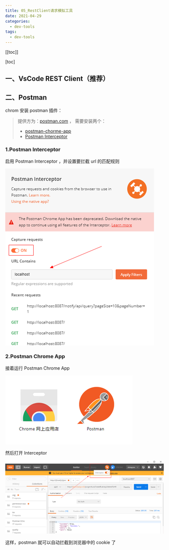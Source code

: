 ```yaml
---
title: 05_RestClient请求模拟工具
date: 2021-04-29
categories:
  - dev-tools
tags:
  - dev-tools
---
```


[[toc]]

[toc]

## 一、VsCode REST Client（推荐）

## 二、Postman

chrom 安装 postman 插件：

> 提供方为：[postman.com](http://postman.com/) ， 需要安装两个：
>
> - [postman-chorme-app](https://chrome.google.com/webstore/detail/postman/fhbjgbiflinjbdggehcddcbncdddomop?hl=zh-CN)
> - [Postman Interceptor](https://chrome.google.com/webstore/detail/postman-interceptor/aicmkgpgakddgnaphhhpliifpcfhicfo)

### 1.Postman Interceptor

启用 Postman Interceptor ，并设置要拦截 url 的匹配规则

![image-20200924114213547](./images/image-20200924114213547.png)

### 2.Postman Chrome App

接着运行 Postman Chrome App

![image-20200924115333357](./images/image-20200924115333357.png)

然后打开 Interceptor

![image-20200924115459753](./images/image-20200924115459753.png)

这样，postman 就可以自动拦截到浏览器中的 cookie 了
